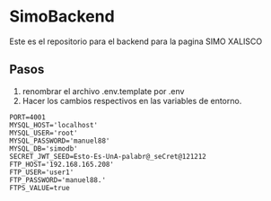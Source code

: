 # SimoBackend
Este es el repositorio para el backend para la pagina SIMO XALISCO

## Pasos

1. renombrar el archivo .env.template por .env
2. Hacer los cambios respectivos en las variables de entorno.
 ```
PORT=4001
MYSQL_HOST='localhost'
MYSQL_USER='root'
MYSQL_PASSWORD='manuel88'
MYSQL_DB='simodb'
SECRET_JWT_SEED=Esto-Es-UnA-palabr@_seCret@121212
FTP_HOST='192.168.165.208'
FTP_USER='user1'
FTP_PASSWORD='manuel88.'
FTPS_VALUE=true

 ```